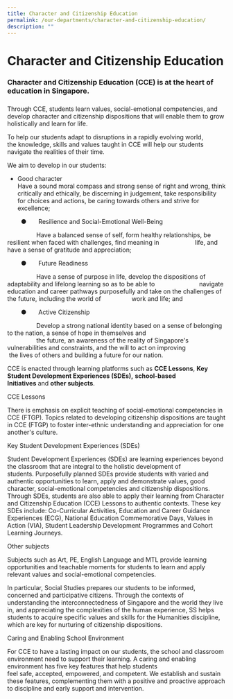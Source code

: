 ```yaml
---
title: Character and Citizenship Education
permalink: /our-departments/character-and-citizenship-education/
description: ""
---
```

# Character and Citizenship Education 

### Character and Citizenship Education (CCE) is at the heart of education in Singapore.  

### 

Through CCE, students learn values, social-emotional competencies, and  
develop character and citizenship dispositions that will enable them to grow holistically and learn for life. 

To help our students adapt to disruptions in a rapidly evolving world,  
the knowledge, skills and values taught in CCE will help our students navigate the realities of their time. 

We aim to develop in our students:

* Good character  
Have a sound moral compass and strong sense of right and wrong, think critically and ethically, be discerning in judgement, take responsibility for choices and actions, be caring towards others and strive for excellence;

        ●       Resilience and Social-Emotional Well-Being

                 Have a balanced sense of self, form healthy relationships, be resilient when faced with challenges, find meaning in                     life, and have a sense of gratitude and appreciation;

        ●       Future Readiness

                 Have a sense of purpose in life, develop the dispositions of adaptability and lifelong learning so as to be able to                          navigate education and career pathways purposefully and take on the challenges of the future, including the world of                  work and life; and

        ●       Active Citizenship

                 Develop a strong national identity based on a sense of belonging to the nation, a sense of hope in themselves and  
                 the future, an awareness of the reality of Singapore's vulnerabilities and constraints, and the will to act on improving                     the lives of others and building a future for our nation.

CCE is enacted through learning platforms such as **CCE Lessons**, **Key Student Development Experiences (SDEs),** **school-based Initiatives** and **other subjects**.

CCE Lessons

There is emphasis on explicit teaching of social-emotional competencies in CCE (FTGP). Topics related to developing citizenship dispositions are taught in CCE (FTGP) to foster inter-ethnic understanding and appreciation for one another's culture.  
  
Key Student Development Experiences (SDEs)

Student Development Experiences (SDEs) are learning experiences beyond the classroom that are integral to the holistic development of students. Purposefully planned SDEs provide students with varied and authentic opportunities to learn, apply and demonstrate values, good character, social-emotional competencies and citizenship dispositions. Through SDEs, students are also able to apply their learning from Character and Citizenship Education (CCE) Lessons to authentic contexts. These key SDEs include: Co-Curricular Activities, Education and Career Guidance Experiences (ECG), National Education Commemorative Days, Values in Action (VIA), Student Leadership Development Programmes and Cohort Learning Journeys.   
  
Other subjects  
  
Subjects such as Art, PE, English Language and MTL provide learning opportunities and teachable moments for students to learn and apply relevant values and social-emotional competencies.

In particular, Social Studies prepares our students to be informed, concerned and participative citizens. Through the contexts of understanding the interconnectedness of Singapore and the world they live in, and appreciating the complexities of the human experience, SS helps students to acquire specific values and skills for the Humanities discipline, which are key for nurturing of citizenship dispositions.

Caring and Enabling School Environment

For CCE to have a lasting impact on our students, the school and classroom environment need to support their learning. A caring and enabling environment has five key features that help students feel safe, accepted, empowered, and competent. We establish and sustain these features, complementing them with a positive and proactive approach to discipline and early support and intervention.